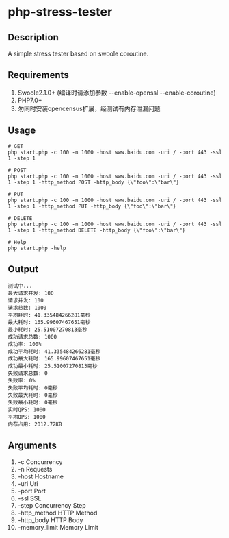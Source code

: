 # php-stress-tester

## Description
A simple stress tester based on swoole coroutine.

## Requirements
1. Swoole2.1.0+ (编译时请添加参数 --enable-openssl --enable-coroutine)
2. PHP7.0+
3. 勿同时安装opencensus扩展，经测试有内存泄漏问题

## Usage
```shell
# GET
php start.php -c 100 -n 1000 -host www.baidu.com -uri / -port 443 -ssl 1 -step 1

# POST
php start.php -c 100 -n 1000 -host www.baidu.com -uri / -port 443 -ssl 1 -step 1 -http_method POST -http_body {\"foo\":\"bar\"}

# PUT
php start.php -c 100 -n 1000 -host www.baidu.com -uri / -port 443 -ssl 1 -step 1 -http_method PUT -http_body {\"foo\":\"bar\"}

# DELETE
php start.php -c 100 -n 1000 -host www.baidu.com -uri / -port 443 -ssl 1 -step 1 -http_method DELETE -http_body {\"foo\":\"bar\"}

# Help
php start.php -help
```
## Output
```shell
测试中...
最大请求并发: 100
请求并发: 100
请求总数: 1000
平均耗时: 41.335484266281毫秒
最大耗时: 165.99607467651毫秒
最小耗时: 25.51007270813毫秒
成功请求总数: 1000
成功率: 100%
成功平均耗时: 41.335484266281毫秒
成功最大耗时: 165.99607467651毫秒
成功最小耗时: 25.51007270813毫秒
失败请求总数: 0
失败率: 0%
失败平均耗时: 0毫秒
失败最大耗时: 0毫秒
失败最小耗时: 0毫秒
实时QPS: 1000
平均QPS: 1000
内存占用: 2012.72KB
```

## Arguments
1. -c Concurrency
2. -n Requests
3. -host Hostname
4. -uri Uri
5. -port Port
6. -ssl SSL
7. -step Concurrency Step
8. -http_method HTTP Method
9. -http_body HTTP Body
10. -memory_limit Memory Limit
